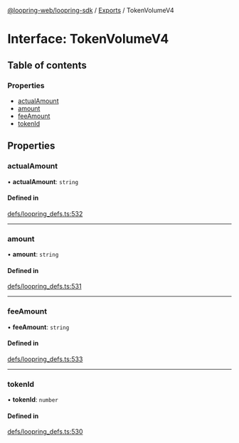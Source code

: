 [@loopring-web/loopring-sdk](../README.md) / [Exports](../modules.md) / TokenVolumeV4

# Interface: TokenVolumeV4

## Table of contents

### Properties

- [actualAmount](TokenVolumeV4.md#actualamount)
- [amount](TokenVolumeV4.md#amount)
- [feeAmount](TokenVolumeV4.md#feeamount)
- [tokenId](TokenVolumeV4.md#tokenid)

## Properties

### actualAmount

• **actualAmount**: `string`

#### Defined in

[defs/loopring_defs.ts:532](https://github.com/Loopring/loopring_sdk/blob/cd42b57/src/defs/loopring_defs.ts#L532)

___

### amount

• **amount**: `string`

#### Defined in

[defs/loopring_defs.ts:531](https://github.com/Loopring/loopring_sdk/blob/cd42b57/src/defs/loopring_defs.ts#L531)

___

### feeAmount

• **feeAmount**: `string`

#### Defined in

[defs/loopring_defs.ts:533](https://github.com/Loopring/loopring_sdk/blob/cd42b57/src/defs/loopring_defs.ts#L533)

___

### tokenId

• **tokenId**: `number`

#### Defined in

[defs/loopring_defs.ts:530](https://github.com/Loopring/loopring_sdk/blob/cd42b57/src/defs/loopring_defs.ts#L530)
